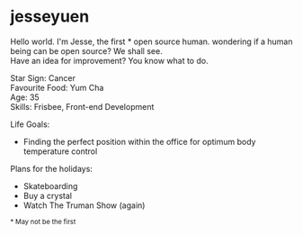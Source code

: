 # jesseyuen

Hello world. I'm Jesse, the first &#42; open source human. wondering if a human being can be open source? We shall see.<br>
Have an idea for improvement? You know what to do.

Star Sign: Cancer <br>
Favourite Food: Yum Cha <br>
Age: 35 <br>
Skills: Frisbee, Front-end Development

Life Goals:
* Finding the perfect position within the office for optimum body temperature control

Plans for the holidays:
* Skateboarding
* Buy a crystal
* Watch The Truman Show (again)


<sub>* May not be the first</sub>
